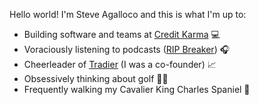 Hello world! I'm Steve Agalloco and this is what I'm up to:

* Building software and teams at [Credit Karma](https://www.creditkarma.com) 💻
* Voraciously listening to podcasts ([RIP Breaker](https://www.breaker.audio)) 🎧
* Cheerleader of [Tradier](https://tradier.com) (I was a co-founder) 📈
* Obsessively thinking about golf 🏌️‍♂️
* Frequently walking my Cavalier King Charles Spaniel 🐶
